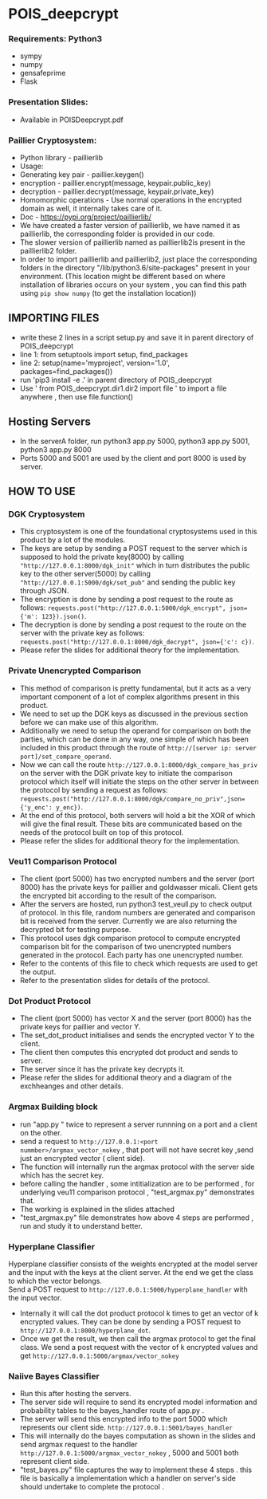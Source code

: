 # POIS_deepcrypt

### Requirements: Python3
- sympy
- numpy
- gensafeprime
- Flask
### Presentation Slides:
- Available in POISDeepcrypt.pdf
### Paillier Cryptosystem:
- Python library - paillierlib
- Usage:
-    Generating key pair - paillier.keygen()
-   encryption - paillier.encrypt(message, keypair.public_key)
-   decryption - paillier.decrypt(message, keypair.private_key)
-   Homomorphic operations - Use normal operations in the encrypted domain as well, it internally takes care of it.
-   Doc - https://pypi.org/project/paillierlib/
- We have created a faster version of paillierlib, we have named it as paillierlib, the corresponding folder is provided in our code.
- The slower version of paillierlib named as paillierlib2is present in the paillierlib2 folder.
- In order to import paillierlib and paillierlib2, just place the corresponding folders in the directory "/lib/python3.6/site-packages" present in your environment. (This location might be different based on where installation of libraries occurs on your system , you can find this path using `pip show numpy` (to get the installation location))

## IMPORTING FILES
- write these 2 lines in a script setup.py and save it in parent directory of POIS_deepcrypt
- line 1: from setuptools import setup, find_packages
- line 2: setup(name='myproject', version='1.0', packages=find_packages())
- run 'pip3 install -e .' in parent directory of POIS_deepcrypt	
- Use ' from POIS_deepcrypt.dir1.dir2 import file ' to import a file anywhere , then use file.function() 

## Hosting Servers
- In the serverA folder, run python3 app.py 5000, python3 app.py 5001, python3 app.py 8000
- Ports 5000 and 5001 are used by the client and port 8000 is used by server.

## HOW TO USE
### DGK Cryptosystem
- This cryptosystem is one of the foundational cryptosystems used in this product by a lot of the modules.
- The keys are setup by sending a POST request to the server which is supposed to hold the private key(8000) by calling `"http://127.0.0.1:8000/dgk_init"` which in turn distributes the public key to the other server(5000) by calling `"http://127.0.0.1:5000/dgk/set_pub"` and sending the public key through JSON.
- The encryption is done by sending a post request to the route as follows: `requests.post("http://127.0.0.1:5000/dgk_encrypt", json={'m': 123}).json()`.
- The decryption is done by sending a post request to the route on the server with the private key as follows: `requests.post("http://127.0.0.1:8000/dgk_decrypt", json={'c': c})`.
- Please refer the slides for additional theory for the implementation.

### Private Unencrypted Comparison
- This method of comparison is pretty fundamental, but it acts as a very important component of a lot of complex algorithms present in this product.
- We need to set up the DGK keys as discussed in the previous section before we can make use of this algorithm.
- Additionally we need to setup the operand for comparison on both the parties, which can be done in any way, one simple of which has been included in this product through the route of `http://[server ip: server port]/set_compare_operand`.
- Now we can call the route `http://127.0.0.1:8000/dgk_compare_has_priv` on the server with the DGK private key to initiate the comparison protocol which itself will initiate the steps on the other server in between the protocol by sending a request as follows: `requests.post("http://127.0.0.1:8000/dgk/compare_no_priv",json={'y_enc': y_enc})`.
- At the end of this protocol, both servers will hold a bit the XOR of which will give the final result. These bits are communicated based on the needs of the protocol built on top of this protocol.
- Please refer the slides for additional theory for the implementation.

### Veu11 Comparison Protocol
- The client (port 5000) has two encrypted numbers and the server (port 8000) has the private keys for paillier and goldwasser micali. Client gets the encrypted bit according to the result of the comparison.
- After the servers are hosted, run python3 test_veull.py to check output of protocol. In this file, random numbers are generated and comparison bit is received from the server. Currently we are also returning the decrypted bit for testing purpose.
- This protocol uses dgk comparison protocol to compute encrypted comparison bit for the comparison of two unencrypted numbers generated in the protocol. Each party has one unencrypted number.
- Refer to the contents of this file to check which requests are used to get the output.
- Refer to the presentation slides for details of the protocol.

### Dot Product Protocol
- The client (port 5000) has vector X and the server (port 8000) has the private keys for paillier and vector Y.
- The set_dot_product initialises and sends the encrypted vector Y to the client.
- The client then computes this encrypted dot product and sends to server.
- The server since it has the private key decrypts it.   
- Please refer the slides for additional theory and a diagram of the exchheanges and other details.


### Argmax Building block
- run "app.py <port number>" twice to represent a server runnning on a port and a client on the other.
- send a request to `http://127.0.0.1:<port nummber>/argmax_vector_nokey` , that port will not have secret key ,send just an encrypted vector ( client side).
- The function will internally run the argmax protocol with the server side which has the secret key.
- before calling the handler , some intitialization are to be performed , for underlying veu11 comparison protocol , "test_argmax.py" demonstrates that.
- The working is explained in the slides attached 
- "test_argmax.py" file demonstrates how above 4 steps are performed , run and study it to understand better.

### Hyperplane Classifier
Hyperplane classifier consists of the weights encrypted at the model server and the input with the keys at the client server. At the end we get the class to which the vector belongs.    
Send a POST request to `http://127.0.0.1:5000/hyperplane_handler` with the input vector.  
+ Internally it will call the dot product protocol k times to get an vector of k encrypted values. They can be done by sending a POST request to `http://127.0.0.1:8000/hyperplane_dot`.  
+ Once we get the result, we then call the argmax protocol to get the final class. We send a post request with the vector of k encrypted values and get `http://127.0.0.1:5000/argmax/vector_nokey`

### Naiive Bayes Classifier
- Run this after hosting the servers.
- The server side will require to send its encrypted model information and probability tables to the bayes_handler route of app.py .
- The server will send this encrypted info to the port 5000 which represents our client side. `http://127.0.0.1:5001/bayes_handler`
- This will internally do the bayes computation as shown in the slides and send argmax request to the handler `http://127.0.0.1:5000/argmax_vector_nokey` , 5000 and 5001 both represent client side.
- "test_bayes.py" file captures the way to implement these 4 steps . this file is basically a implementation which a handler on server's side should undertake to complete the protocol . 
